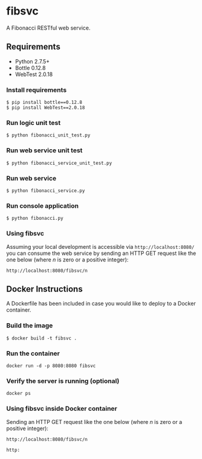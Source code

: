 fibsvc
======

A Fibonacci RESTful web service.


## Requirements ##
* Python 2.7.5+
* Bottle 0.12.8
* WebTest 2.0.18

### Install requirements ###

```
$ pip install bottle==0.12.8
$ pip install WebTest==2.0.18
```

### Run logic unit test ###

```
$ python fibonacci_unit_test.py
```

### Run web service unit test ###

```
$ python fibonacci_service_unit_test.py
```

### Run web service ###

```
$ python fibonacci_service.py
```

### Run console application ###

```
$ python fibonacci.py
```

### Using fibsvc ####

Assuming your local development is accessible via `http://localhost:8080/`
you can consume the web service by sending an HTTP GET request like the one below
(where <i>n</i> is zero or a positive integer):

```
http://localhost:8080/fibsvc/n
```


## Docker Instructions ##

A Dockerfile has been included in case you would like to deploy to a Docker container.


### Build the image ####

```
$ docker build -t fibsvc .
```

### Run the container ###

```
docker run -d -p 8080:8080 fibsvc
```

### Verify the server is running (optional) ###

```
docker ps
```

### Using fibsvc inside Docker container ####

Sending an HTTP GET request like the one below
(where <i>n</i> is zero or a positive integer):

```
http://localhost:8080/fibsvc/n
```
```
http:
